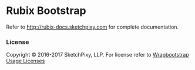 # Rubix Bootstrap

Refer to http://rubix-docs.sketchpixy.com for complete documentation.

### License

Copyright © 2016-2017 SketchPixy, LLP. For license refer to [Wrapbootstrap Usage Licenses](http://support.wrapbootstrap.com/knowledge_base/topics/usage-licenses)
